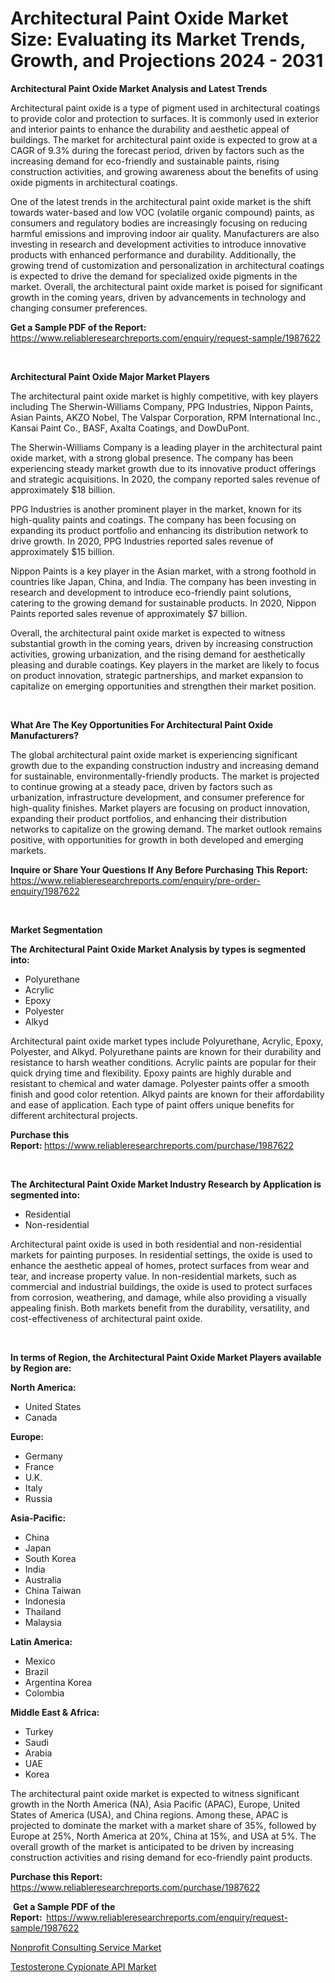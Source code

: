 <p><h1>Architectural Paint Oxide Market Size: Evaluating its Market Trends, Growth, and Projections 2024 - 2031</h1></p><p><strong>Architectural Paint Oxide Market Analysis and Latest Trends</strong></p>
<p><p>Architectural paint oxide is a type of pigment used in architectural coatings to provide color and protection to surfaces. It is commonly used in exterior and interior paints to enhance the durability and aesthetic appeal of buildings. The market for architectural paint oxide is expected to grow at a CAGR of 9.3% during the forecast period, driven by factors such as the increasing demand for eco-friendly and sustainable paints, rising construction activities, and growing awareness about the benefits of using oxide pigments in architectural coatings.</p><p>One of the latest trends in the architectural paint oxide market is the shift towards water-based and low VOC (volatile organic compound) paints, as consumers and regulatory bodies are increasingly focusing on reducing harmful emissions and improving indoor air quality. Manufacturers are also investing in research and development activities to introduce innovative products with enhanced performance and durability. Additionally, the growing trend of customization and personalization in architectural coatings is expected to drive the demand for specialized oxide pigments in the market. Overall, the architectural paint oxide market is poised for significant growth in the coming years, driven by advancements in technology and changing consumer preferences.</p></p>
<p><strong>Get a Sample PDF of the Report:&nbsp;</strong> <a href="https://www.reliableresearchreports.com/enquiry/request-sample/1987622">https://www.reliableresearchreports.com/enquiry/request-sample/1987622</a></p>
<p>&nbsp;</p>
<p><strong>Architectural Paint Oxide Major Market Players</strong></p>
<p><p>The architectural paint oxide market is highly competitive, with key players including The Sherwin-Williams Company, PPG Industries, Nippon Paints, Asian Paints, AKZO Nobel, The Valspar Corporation, RPM International Inc., Kansai Paint Co., BASF, Axalta Coatings, and DowDuPont.</p><p>The Sherwin-Williams Company is a leading player in the architectural paint oxide market, with a strong global presence. The company has been experiencing steady market growth due to its innovative product offerings and strategic acquisitions. In 2020, the company reported sales revenue of approximately $18 billion.</p><p>PPG Industries is another prominent player in the market, known for its high-quality paints and coatings. The company has been focusing on expanding its product portfolio and enhancing its distribution network to drive growth. In 2020, PPG Industries reported sales revenue of approximately $15 billion.</p><p>Nippon Paints is a key player in the Asian market, with a strong foothold in countries like Japan, China, and India. The company has been investing in research and development to introduce eco-friendly paint solutions, catering to the growing demand for sustainable products. In 2020, Nippon Paints reported sales revenue of approximately $7 billion.</p><p>Overall, the architectural paint oxide market is expected to witness substantial growth in the coming years, driven by increasing construction activities, growing urbanization, and the rising demand for aesthetically pleasing and durable coatings. Key players in the market are likely to focus on product innovation, strategic partnerships, and market expansion to capitalize on emerging opportunities and strengthen their market position.</p></p>
<p>&nbsp;</p>
<p><strong>What Are The Key Opportunities For Architectural Paint Oxide Manufacturers?</strong></p>
<p><p>The global architectural paint oxide market is experiencing significant growth due to the expanding construction industry and increasing demand for sustainable, environmentally-friendly products. The market is projected to continue growing at a steady pace, driven by factors such as urbanization, infrastructure development, and consumer preference for high-quality finishes. Market players are focusing on product innovation, expanding their product portfolios, and enhancing their distribution networks to capitalize on the growing demand. The market outlook remains positive, with opportunities for growth in both developed and emerging markets.</p></p>
<p><strong>Inquire or Share Your Questions If Any Before Purchasing This Report:</strong> <a href="https://www.reliableresearchreports.com/enquiry/pre-order-enquiry/1987622">https://www.reliableresearchreports.com/enquiry/pre-order-enquiry/1987622</a></p>
<p>&nbsp;</p>
<p><strong>Market Segmentation</strong></p>
<p><strong>The Architectural Paint Oxide Market Analysis by types is segmented into:</strong></p>
<p><ul><li>Polyurethane</li><li>Acrylic</li><li>Epoxy</li><li>Polyester</li><li>Alkyd</li></ul></p>
<p><p>Architectural paint oxide market types include Polyurethane, Acrylic, Epoxy, Polyester, and Alkyd. Polyurethane paints are known for their durability and resistance to harsh weather conditions. Acrylic paints are popular for their quick drying time and flexibility. Epoxy paints are highly durable and resistant to chemical and water damage. Polyester paints offer a smooth finish and good color retention. Alkyd paints are known for their affordability and ease of application. Each type of paint offers unique benefits for different architectural projects.</p></p>
<p><strong>Purchase this Report:&nbsp;</strong><a href="https://www.reliableresearchreports.com/purchase/1987622">https://www.reliableresearchreports.com/purchase/1987622</a></p>
<p>&nbsp;</p>
<p><strong>The Architectural Paint Oxide Market Industry Research by Application is segmented into:</strong></p>
<p><ul><li>Residential</li><li>Non-residential</li></ul></p>
<p><p>Architectural paint oxide is used in both residential and non-residential markets for painting purposes. In residential settings, the oxide is used to enhance the aesthetic appeal of homes, protect surfaces from wear and tear, and increase property value. In non-residential markets, such as commercial and industrial buildings, the oxide is used to protect surfaces from corrosion, weathering, and damage, while also providing a visually appealing finish. Both markets benefit from the durability, versatility, and cost-effectiveness of architectural paint oxide.</p></p>
<p>&nbsp;</p>
<p><strong>In terms of Region, the Architectural Paint Oxide Market Players available by Region are:</strong></p>
<p>
    <p> <strong> North America: </strong>
        <ul>
            <li>United States</li>
            <li>Canada</li>
        </ul>
        </p> 
    <p> <strong> Europe: </strong>
        <ul>
            <li>Germany</li>
            <li>France</li>
            <li>U.K.</li>
            <li>Italy</li>
            <li>Russia</li>
        </ul>
        </p> 
    <p> <strong> Asia-Pacific: </strong>
        <ul>
            <li>China</li>
            <li>Japan</li>
            <li>South Korea</li>
            <li>India</li>
            <li>Australia</li>
            <li>China Taiwan</li>
            <li>Indonesia</li>
            <li>Thailand</li>
            <li>Malaysia</li>
        </ul>
        </p> 
    <p> <strong> Latin America: </strong>
        <ul>
            <li>Mexico</li>
            <li>Brazil</li>
            <li>Argentina Korea</li>
            <li>Colombia</li>
        </ul>
        </p> 
    <p> <strong> Middle East & Africa: </strong>
        <ul>
            <li>Turkey</li>
            <li>Saudi</li>
            <li>Arabia</li>
            <li>UAE</li>
            <li>Korea</li>
        </ul>
    </p>
    </p>
<p><p>The architectural paint oxide market is expected to witness significant growth in the North America (NA), Asia Pacific (APAC), Europe, United States of America (USA), and China regions. Among these, APAC is projected to dominate the market with a market share of 35%, followed by Europe at 25%, North America at 20%, China at 15%, and USA at 5%. The overall growth of the market is anticipated to be driven by increasing construction activities and rising demand for eco-friendly paint products.</p></p>
<p><strong>Purchase this Report: </strong><a href="https://www.reliableresearchreports.com/purchase/1987622">https://www.reliableresearchreports.com/purchase/1987622</a></p>
<p>&nbsp;<strong>Get a Sample PDF of the Report:&nbsp;&nbsp;</strong><a href="https://www.reliableresearchreports.com/enquiry/request-sample/1987622">https://www.reliableresearchreports.com/enquiry/request-sample/1987622</a></p>
<p><strong></strong></p>
<p><p><a href="https://angry-finch-aaf.notion.site/Nonprofit-Consulting-Service-Market-Research-Report-Reveals-The-Latest-Trends-And-Opportunities-of-t-1c6f2c85dfe24a9d8b308709989501b9">Nonprofit Consulting Service Market</a></p><p><a href="https://github.com/ruddyyedelwadw/Market-Research-Report-List-1/blob/main/testosterone-cypionate-api-market.md">Testosterone Cypionate API Market</a></p></p>